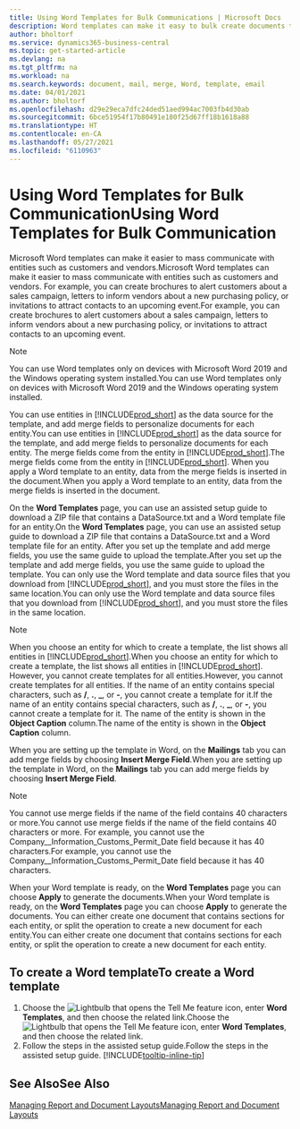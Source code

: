 ```yaml
---
title: Using Word Templates for Bulk Communications | Microsoft Docs
description: Word templates can make it easy to bulk create documents that are personalized for specific entities.
author: bholtorf
ms.service: dynamics365-business-central
ms.topic: get-started-article
ms.devlang: na
ms.tgt_pltfrm: na
ms.workload: na
ms.search.keywords: document, mail, merge, Word, template, email
ms.date: 04/01/2021
ms.author: bholtorf
ms.openlocfilehash: d29e29eca7dfc24ded51aed994ac7003fb4d30ab
ms.sourcegitcommit: 6bce51954f17b80491e180f25d67ff18b1618a88
ms.translationtype: HT
ms.contentlocale: en-CA
ms.lasthandoff: 05/27/2021
ms.locfileid: "6110963"
---
```

# <a name="using-word-templates-for-bulk-communication"></a><span data-ttu-id="43b9c-103">Using Word Templates for Bulk Communication</span><span class="sxs-lookup"><span data-stu-id="43b9c-103">Using Word Templates for Bulk Communication</span></span>
<span data-ttu-id="43b9c-104">Microsoft Word templates can make it easier to mass communicate with entities such as customers and vendors.</span><span class="sxs-lookup"><span data-stu-id="43b9c-104">Microsoft Word templates can make it easier to mass communicate with entities such as customers and vendors.</span></span> <span data-ttu-id="43b9c-105">For example, you can create brochures to alert customers about a sales campaign, letters to inform vendors about a new purchasing policy, or invitations to attract contacts to an upcoming event.</span><span class="sxs-lookup"><span data-stu-id="43b9c-105">For example, you can create brochures to alert customers about a sales campaign, letters to inform vendors about a new purchasing policy, or invitations to attract contacts to an upcoming event.</span></span>

> [!NOTE]
> <span data-ttu-id="43b9c-106">You can use Word templates only on devices with Microsoft Word 2019 and the Windows operating system installed.</span><span class="sxs-lookup"><span data-stu-id="43b9c-106">You can use Word templates only on devices with Microsoft Word 2019 and the Windows operating system installed.</span></span>

<span data-ttu-id="43b9c-107">You can use entities in [!INCLUDE[prod_short](includes/prod_short.md)] as the data source for the template, and add merge fields to personalize documents for each entity.</span><span class="sxs-lookup"><span data-stu-id="43b9c-107">You can use entities in [!INCLUDE[prod_short](includes/prod_short.md)] as the data source for the template, and add merge fields to personalize documents for each entity.</span></span> <span data-ttu-id="43b9c-108">The merge fields come from the entity in [!INCLUDE[prod_short](includes/prod_short.md)].</span><span class="sxs-lookup"><span data-stu-id="43b9c-108">The merge fields come from the entity in [!INCLUDE[prod_short](includes/prod_short.md)].</span></span> <span data-ttu-id="43b9c-109">When you apply a Word template to an entity, data from the merge fields is inserted in the document.</span><span class="sxs-lookup"><span data-stu-id="43b9c-109">When you apply a Word template to an entity, data from the merge fields is inserted in the document.</span></span>

<span data-ttu-id="43b9c-110">On the **Word Templates** page, you can use an assisted setup guide to download a ZIP file that contains a DataSource.txt and a Word template file for an entity.</span><span class="sxs-lookup"><span data-stu-id="43b9c-110">On the **Word Templates** page, you can use an assisted setup guide to download a ZIP file that contains a DataSource.txt and a Word template file for an entity.</span></span> <span data-ttu-id="43b9c-111">After you set up the template and add merge fields, you use the same guide to upload the template.</span><span class="sxs-lookup"><span data-stu-id="43b9c-111">After you set up the template and add merge fields, you use the same guide to upload the template.</span></span> <span data-ttu-id="43b9c-112">You can only use the Word template and data source files that you download from [!INCLUDE[prod_short](includes/prod_short.md)], and you must store the files in the same location.</span><span class="sxs-lookup"><span data-stu-id="43b9c-112">You can only use the Word template and data source files that you download from [!INCLUDE[prod_short](includes/prod_short.md)], and you must store the files in the same location.</span></span>

> [!NOTE]
> <span data-ttu-id="43b9c-113">When you choose an entity for which to create a template, the list shows all entities in [!INCLUDE[prod_short](includes/prod_short.md)].</span><span class="sxs-lookup"><span data-stu-id="43b9c-113">When you choose an entity for which to create a template, the list shows all entities in [!INCLUDE[prod_short](includes/prod_short.md)].</span></span> <span data-ttu-id="43b9c-114">However, you cannot create templates for all entities.</span><span class="sxs-lookup"><span data-stu-id="43b9c-114">However, you cannot create templates for all entities.</span></span> <span data-ttu-id="43b9c-115">If the name of an entity contains special characters, such as **/**, **.**, **_**, or **-**, you cannot create a template for it.</span><span class="sxs-lookup"><span data-stu-id="43b9c-115">If the name of an entity contains special characters, such as **/**, **.**, **_**, or **-**, you cannot create a template for it.</span></span> <span data-ttu-id="43b9c-116">The name of the entity is shown in the **Object Caption** column.</span><span class="sxs-lookup"><span data-stu-id="43b9c-116">The name of the entity is shown in the **Object Caption** column.</span></span>

<span data-ttu-id="43b9c-117">When you are setting up the template in Word, on the **Mailings** tab you can add merge fields by choosing **Insert Merge Field**.</span><span class="sxs-lookup"><span data-stu-id="43b9c-117">When you are setting up the template in Word, on the **Mailings** tab you can add merge fields by choosing **Insert Merge Field**.</span></span>

> [!NOTE]
> <span data-ttu-id="43b9c-118">You cannot use merge fields if the name of the field contains 40 characters or more.</span><span class="sxs-lookup"><span data-stu-id="43b9c-118">You cannot use merge fields if the name of the field contains 40 characters or more.</span></span> <span data-ttu-id="43b9c-119">For example, you cannot use the Company__Information_Customs_Permit_Date field because it has 40 characters.</span><span class="sxs-lookup"><span data-stu-id="43b9c-119">For example, you cannot use the Company__Information_Customs_Permit_Date field because it has 40 characters.</span></span> 

<span data-ttu-id="43b9c-120">When your Word template is ready, on the **Word Templates** page you can choose **Apply** to generate the documents.</span><span class="sxs-lookup"><span data-stu-id="43b9c-120">When your Word template is ready, on the **Word Templates** page you can choose **Apply** to generate the documents.</span></span> <span data-ttu-id="43b9c-121">You can either create one document that contains sections for each entity, or split the operation to create a new document for each entity.</span><span class="sxs-lookup"><span data-stu-id="43b9c-121">You can either create one document that contains sections for each entity, or split the operation to create a new document for each entity.</span></span>

## <a name="to-create-a-word-template"></a><span data-ttu-id="43b9c-122">To create a Word template</span><span class="sxs-lookup"><span data-stu-id="43b9c-122">To create a Word template</span></span>
1. <span data-ttu-id="43b9c-123">Choose the ![Lightbulb that opens the Tell Me feature](media/ui-search/search_small.png "Tell me what you want to do") icon, enter **Word Templates**, and then choose the related link.</span><span class="sxs-lookup"><span data-stu-id="43b9c-123">Choose the ![Lightbulb that opens the Tell Me feature](media/ui-search/search_small.png "Tell me what you want to do") icon, enter **Word Templates**, and then choose the related link.</span></span>
2. <span data-ttu-id="43b9c-124">Follow the steps in the assisted setup guide.</span><span class="sxs-lookup"><span data-stu-id="43b9c-124">Follow the steps in the assisted setup guide.</span></span> [!INCLUDE[tooltip-inline-tip](includes/tooltip-inline-tip_md.md)]

## <a name="see-also"></a><span data-ttu-id="43b9c-125">See Also</span><span class="sxs-lookup"><span data-stu-id="43b9c-125">See Also</span></span>
[<span data-ttu-id="43b9c-126">Managing Report and Document Layouts</span><span class="sxs-lookup"><span data-stu-id="43b9c-126">Managing Report and Document Layouts</span></span>](ui-manage-report-layouts.md)  
